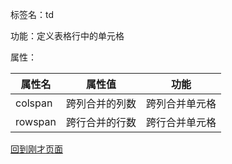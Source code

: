 标签名：td

功能：定义表格行中的单元格

属性：

| 属性名  | 属性值         | 功能           |
| ------- | -------------- | -------------- |
| colspan | 跨列合并的列数 | 跨列合并单元格 |
| rowspan | 跨行合并的行数 | 跨行合并单元格 |

[回到刚才页面](note001-HTML.html)
